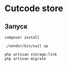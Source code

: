 # Cutcode store

## Запуск
```
composer install
```
```
./vendor/bin/sail up
```


```
php artisan storage:link
php artisan migrate
```
